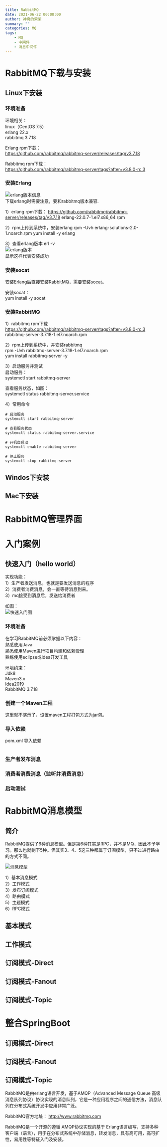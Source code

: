 ```yaml
---
title: RabbitMQ
date: 2021-06-22 00:00:00
author: 神奇的荣荣
summary: ""
categories: MQ
tags: 
    - MQ
    - 中间件
    - 消息中间件
---
```


# RabbitMQ下载与安装

## Linux下安装

### 环境准备

环境相关：  
linux（CentOS 7.5）  
erlang 22.x  
rabbitmq 3.7.18

<!-- more -->

Erlang rpm下载：  
https://github.com/rabbitmq/rabbitmq-server/releases/tag/v3.7.18

Rabbitmq rpm下载：  
https://github.com/rabbitmq/rabbitmq-server/tags?after=v3.8.0-rc.3

### 安装Erlang

![erlang版本信息](https://rong0624.github.io/images/MQ/RabbitMQ/erlang版本.png)   
下载erlang时需要注意，要和rabbitmq版本兼容.

1）erlang rpm下载：
https://github.com/rabbitmq/rabbitmq-server/releases/tag/v3.7.18
erlang-22.0.7-1.el7.x86_64.rpm

2）rpm上传到系统中，安装erlang 
rpm -Uvh erlang-solutions-2.0-1.noarch.rpm 
yum install -y erlang

3）查看erlang版本
erl -v  
![erlang版本](https://rong0624.github.io/images/MQ/RabbitMQ/erlang查看版本.png)   
显示这样代表安装成功

### 安装socat

安装Erlang后直接安装RabbitMQ，需要安装socat。

安装socat：  
yum install -y socat

### 安装RabbitMQ

1）rabbitmq rpm下载  
https://github.com/rabbitmq/rabbitmq-server/tags?after=v3.8.0-rc.3
rabbitmq-server-3.7.18-1.el7.noarch.rpm 

2）rpm上传到系统中，并安装rabbitmq   
rpm -Uvh rabbitmq-server-3.7.18-1.el7.noarch.rpm   
yum install rabbitmq-server -y

3）启动服务并测试  
启动服务：  
systemctl start rabbitmq-server 

查看服务状态，如图：  
systemctl status rabbitmq-server.service 

4）常用命令
```
# 启动服务 
systemctl start rabbitmq-server 

# 查看服务状态
systemctl status rabbitmq-server.service 

# 开机自启动 
systemctl enable rabbitmq-server 

# 停止服务 
systemctl stop rabbitmq-server
```

## Windos下安装

## Mac下安装

# RabbitMQ管理界面

# 入门案例

## 快速入门（hello world）

实现功能：  
1）生产者发送消息，也就是要发送消息的程序  
2）消费者消费消息，会一直等待消息到来。  
3）mq接受到消息后，发送给消费者

如图：  
![快速入门图](https://rong0624.github.io/images/MQ/RabbitMQ/快速入门图.png)

### 环境准备

在学习RabbitMQ前必须掌握以下内容：  
熟悉使用Java  
熟悉使用Maven进行项目构建和依赖管理  
熟练使用eclipse或Idea开发工具  

环境约束：  
Jdk8  
Maven3.x  
Idea2019  
RabbitMQ 3.7.18

### 创建一个Maven工程

这里就不演示了，设置maven工程打包方式为jar包。

### 导入依赖

pom.xml 导入依赖
```xml
```

### 生产者发布消息

### 消费者消费消息（监听并消费消息）

### 启动测试


# RabbitMQ消息模型

## 简介

RabbitMQ提供了6种消息模型。但是第6种其实是RPC，并不是MQ，因此不予学习。那么也就剩下5种。但其实3、4、5这三种都属于订阅模型，只不过进行路由的方式不同。

![消息模型](https://rong0624.github.io/images/MQ/RabbitMQ/消息模型.png)

1）基本消息模式  
2）工作模式  
3）发布订阅模式  
4）路由模式  
5）主题模式  
6）RPC模式

## 基本模式

## 工作模式

## 订阅模式-Direct

## 订阅模式-Fanout

## 订阅模式-Topic

# 整合SpringBoot

## 订阅模式-Direct 

## 订阅模式-Fanout

## 订阅模式-Topic

RabbitMQ是由erlang语言开发，基于AMQP（Advanced Message Queue 高级消息队列协议）协议实现的消息队列，它是一种应用程序之间的通信方法，消息队列在分布式系统开发中应用非常广泛。

RabbitMQ官方地址：
http://www.rabbitmq.com

RabbitMQ是一个开源的遵循 AMQP协议实现的基于 Erlang语言编写，支持多种客户端（语言），用于在分布式系统中存储消息，转发消息，具有高可用，高可扩性，易用性等特征入门及安装。